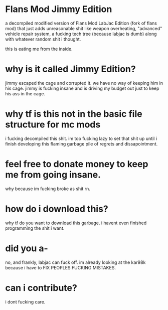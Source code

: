 # Flans Mod Jimmy Edition

a decompiled modified version of Flans Mod LabJac Edition (fork of flans mod) that just adds unreasonable shit like weapon overheating, "advanced" vehicle repair system, a fucking tech tree (because labjac is dumb) along with whatever random shit i thought.

this is eating me from the inside.

# why is it called Jimmy Edition?

jimmy escaped the cage and corrupted it. we have no way of keeping him in his cage. jimmy is fucking insane and is driving my budget out just to keep his ass in the cage.

# why tf is this not in the basic file structure for mc mods

i fucking decompiled this shit. im too fucking lazy to set that shit up until i finish developing this flaming garbage pile of regrets and dissapointment.

# feel free to donate money to keep me from going insane.
why because im fucking broke as shit rn.

# how do i download this?
why tf do you want to download this garbage. i havent even finished programming the shit i want.

# did you a-
no, and frankly, labjac can fuck off. im already looking at the kar98k because i have to FIX PEOPLES FUCKING MISTAKES.

# can i contribute?
i dont fucking care.
